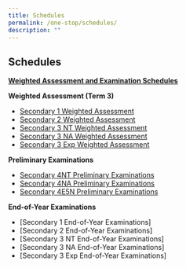 ```yaml
---
title: Schedules
permalink: /one-stop/schedules/
description: ""
---
```

Schedules
---------

<b><u>Weighted Assessment and Examination Schedules</u></b>

**Weighted Assessment (Term 3)**

*   [Secondary 1 Weighted Assessment](/files/One%20Stop/Schedule/WA3-Student-Schedule-Sec-1.pdf)
*   [Secondary 2 Weighted Assessment](/files/One%20Stop/Schedule/WA3-Student-Schedule-Sec-2.pdf)
*   [Secondary 3 NT Weighted Assessment](/files/One%20Stop/Schedule/WA3-Student-Schedule-Sec-3NT.pdf)
*   [Secondary 3 NA Weighted Assessment](/files/One%20Stop/Schedule/WA3-Student-Schedule-Sec-3NA.pdf)
*   [Secondary 3 Exp Weighted Assessment](/files/One%20Stop/Schedule/WA3-Student-Schedule-Sec-3E.pdf)

**Preliminary Examinations**

*   [Secondary 4NT Preliminary Examinations](/files/One%20Stop/Schedule/Sec-4NT-Preliminary-Examination.pdf)
*   [Secondary 4NA Preliminary Examinations](/files/One%20Stop/Schedule/Sec-4NA-Preliminary-Examination-updated-25-July.pdf)
*   [Secondary 4E5N Preliminary Examinations](/files/One%20Stop/Schedule/Sec-4E5N-Preliminary-Examination-updated-25-July.pdf)

**End-of-Year Examinations**

*   [Secondary 1 End-of-Year Examinations][](/files/One%20Stop/Schedule/1-End-of-Year-Student-Schedule-Sec-1.pdf)
*   [Secondary 2 End-of-Year Examinations][](/files/One%20Stop/Schedule/2-End-of-Year-Student-Schedule-Sec-2.pdf)
*   [Secondary 3 NT End-of-Year Examinations][](/files/One%20Stop/Schedule/3-End-of-Year-Student-Schedule-Sec-3NT.pdf)
*   [Secondary 3 NA End-of-Year Examinations][](/files/One%20Stop/Schedule/4-End-of-Year-Student-Schedule-Sec-3NA.pdf)
*   [Secondary 3 Exp End-of-Year Examinations][](/files/One%20Stop/Schedule/5-End-of-Year-Student-Schedule-Sec-3Express.pdf)